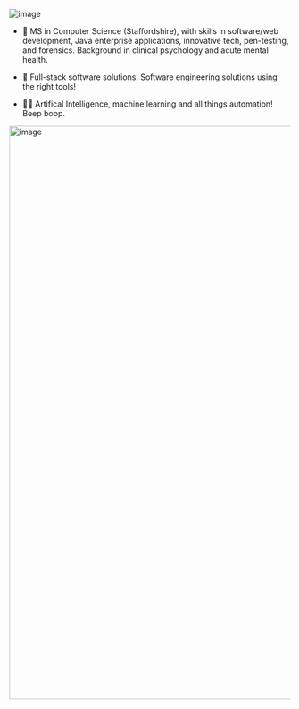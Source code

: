 ![image](https://github.com/SMCallan/SMCallan/assets/126923185/61ec141c-e275-42b4-b027-db96af92a7ab)

- 🔭 MS in Computer Science (Staffordshire), with skills in software/web development, Java enterprise applications, innovative tech, pen-testing, and forensics. Background in clinical psychology and acute mental health.
 
- 🌱 Full-stack software solutions. Software engineering solutions using the right tools!


- 🤖🦾 Artifical Intelligence, machine learning and all things automation! Beep boop.





<img width="1025" alt="image" src="https://github.com/SMCallan/SMCallan/assets/126923185/c06b8b22-e83e-40e4-8594-39b45588252a">




